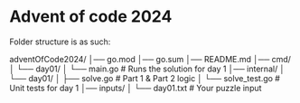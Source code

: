 # Advent of code 2024


Folder structure is as such:

adventOfCode2024/
│── go.mod
│── go.sum
│── README.md
│── cmd/
│   └── day01/
│       └── main.go          # Runs the solution for day 1
│── internal/
│   └── day01/
│       ├── solve.go         # Part 1 & Part 2 logic
│       └── solve_test.go    # Unit tests for day 1
│── inputs/
│   └── day01.txt            # Your puzzle input
